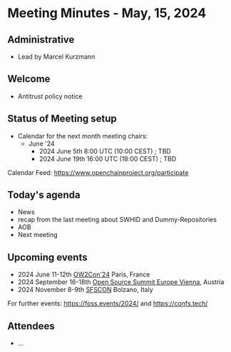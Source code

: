 # Meeting Minutes - May, 15, 2024

## Administrative

   * Lead by Marcel Kurzmann
       
## Welcome

   * Antitrust policy notice

## Status of Meeting setup

* Calendar for the next month meeting chairs:
   * June '24 
      * 2024 June 5th 8:00 UTC (10:00 CEST) ; TBD 
      * 2024 June 19th 16:00 UTC (18:00 CEST) ; TBD

Calendar Feed: https://www.openchainproject.org/participate
   
## Today's agenda

   * News
   * recap from the last meeting about SWHID and Dummy-Repositories
   * AOB
   * Next meeting

## Upcoming events

   * 2024 June 11-12th [OW2Con'24](https://www.ow2con.org/view/2024/) Paris, France
   * 2024 September 16-18th [Open Source Summit Europe Vienna](https://events.linuxfoundation.org/open-source-summit-europe/), Austria
   * 2024 November 8-9th [SFSCON](https://www.sfscon.it) Bolzano, Italy

For further events: https://foss.events/2024/ and https://confs.tech/ 

## Attendees

* ...


